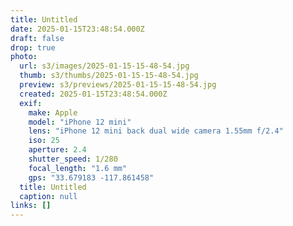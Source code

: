 ```yaml
---
title: Untitled
date: 2025-01-15T23:48:54.000Z
draft: false
drop: true
photo:
  url: s3/images/2025-01-15-15-48-54.jpg
  thumb: s3/thumbs/2025-01-15-15-48-54.jpg
  preview: s3/previews/2025-01-15-15-48-54.jpg
  created: 2025-01-15T23:48:54.000Z
  exif:
    make: Apple
    model: "iPhone 12 mini"
    lens: "iPhone 12 mini back dual wide camera 1.55mm f/2.4"
    iso: 25
    aperture: 2.4
    shutter_speed: 1/280
    focal_length: "1.6 mm"
    gps: "33.679183 -117.861458"
  title: Untitled
  caption: null
links: []
---
```

